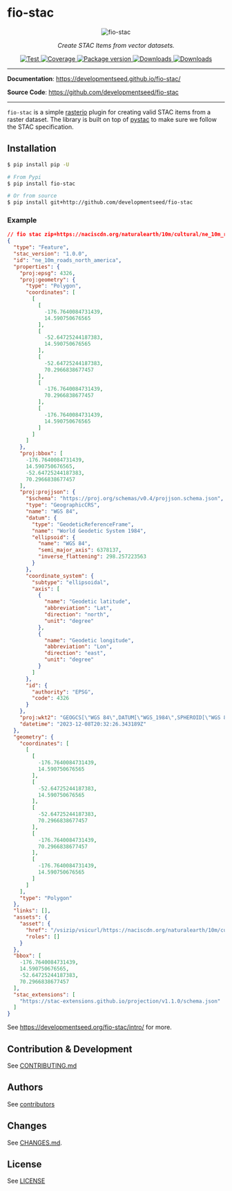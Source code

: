# fio-stac

<p align="center">
  <img src="https://user-images.githubusercontent.com/10407788/111794250-696da080-889c-11eb-9043-5bdc3aadb8bf.png" alt="fio-stac"></a>
</p>
<p align="center">
  <em>Create STAC Items from vector datasets.</em>
</p>
<p align="center">
  <a href="https://github.com/developmentseed/fio-stac/actions?query=workflow%3ACI" target="_blank">
      <img src="https://github.com/developmentseed/fio-stac/workflows/CI/badge.svg" alt="Test">
  </a>
  <a href="https://codecov.io/gh/developmentseed/fio-stac" target="_blank">
      <img src="https://codecov.io/gh/developmentseed/fio-stac/branch/main/graph/badge.svg" alt="Coverage">
  </a>
  <a href="https://pypi.org/project/fio-stac" target="_blank">
      <img src="https://img.shields.io/pypi/v/fio-stac?color=%2334D058&label=pypi%20package" alt="Package version">
  </a>
  <a href="https://pypistats.org/packages/fio-stac" target="_blank">
      <img src="https://img.shields.io/pypi/dm/fio-stac.svg" alt="Downloads">
  </a>
  <a href="https://github.com/developmentseed/fio-stac/blob/main/LICENSE" target="_blank">
      <img src="https://img.shields.io/github/license/developmentseed/fio-stac.svg" alt="Downloads">
  </a>
</p>

---

**Documentation**: <a href="https://developmentseed.github.io/fio-stac/" target="_blank">https://developmentseed.github.io/fio-stac/</a>

**Source Code**: <a href="https://github.com/developmentseed/fio-stac" target="_blank">https://github.com/developmentseed/fio-stac</a>

---

`fio-stac` is a simple [rasterio](https://github.com/mapbox/rasterio) plugin for creating valid STAC items from a raster dataset. The library is built on top of [pystac](https://github.com/stac-utils/pystac) to make sure we follow the STAC specification.

## Installation

```bash
$ pip install pip -U

# From Pypi
$ pip install fio-stac

# Or from source
$ pip install git+http://github.com/developmentseed/fio-stac
```

### Example

```json
// fio stac zip+https://naciscdn.org/naturalearth/10m/cultural/ne_10m_roads_north_america.zip | jq
{
  "type": "Feature",
  "stac_version": "1.0.0",
  "id": "ne_10m_roads_north_america",
  "properties": {
    "proj:epsg": 4326,
    "proj:geometry": {
      "type": "Polygon",
      "coordinates": [
        [
          [
            -176.7640084731439,
            14.590750676565
          ],
          [
            -52.64725244187383,
            14.590750676565
          ],
          [
            -52.64725244187383,
            70.2966838677457
          ],
          [
            -176.7640084731439,
            70.2966838677457
          ],
          [
            -176.7640084731439,
            14.590750676565
          ]
        ]
      ]
    },
    "proj:bbox": [
      -176.7640084731439,
      14.590750676565,
      -52.64725244187383,
      70.2966838677457
    ],
    "proj:projjson": {
      "$schema": "https://proj.org/schemas/v0.4/projjson.schema.json",
      "type": "GeographicCRS",
      "name": "WGS 84",
      "datum": {
        "type": "GeodeticReferenceFrame",
        "name": "World Geodetic System 1984",
        "ellipsoid": {
          "name": "WGS 84",
          "semi_major_axis": 6378137,
          "inverse_flattening": 298.257223563
        }
      },
      "coordinate_system": {
        "subtype": "ellipsoidal",
        "axis": [
          {
            "name": "Geodetic latitude",
            "abbreviation": "Lat",
            "direction": "north",
            "unit": "degree"
          },
          {
            "name": "Geodetic longitude",
            "abbreviation": "Lon",
            "direction": "east",
            "unit": "degree"
          }
        ]
      },
      "id": {
        "authority": "EPSG",
        "code": 4326
      }
    },
    "proj:wkt2": "GEOGCS[\"WGS 84\",DATUM[\"WGS_1984\",SPHEROID[\"WGS 84\",6378137,298.257223563,AUTHORITY[\"EPSG\",\"7030\"]],AUTHORITY[\"EPSG\",\"6326\"]],PRIMEM[\"Greenwich\",0,AUTHORITY[\"EPSG\",\"8901\"]],UNIT[\"degree\",0.0174532925199433,AUTHORITY[\"EPSG\",\"9122\"]],AXIS[\"Latitude\",NORTH],AXIS[\"Longitude\",EAST],AUTHORITY[\"EPSG\",\"4326\"]]",
    "datetime": "2023-12-08T20:32:26.343189Z"
  },
  "geometry": {
    "coordinates": [
      [
        [
          -176.7640084731439,
          14.590750676565
        ],
        [
          -52.64725244187383,
          14.590750676565
        ],
        [
          -52.64725244187383,
          70.2966838677457
        ],
        [
          -176.7640084731439,
          70.2966838677457
        ],
        [
          -176.7640084731439,
          14.590750676565
        ]
      ]
    ],
    "type": "Polygon"
  },
  "links": [],
  "assets": {
    "asset": {
      "href": "/vsizip/vsicurl/https://naciscdn.org/naturalearth/10m/cultural/ne_10m_roads_north_america.zip",
      "roles": []
    }
  },
  "bbox": [
    -176.7640084731439,
    14.590750676565,
    -52.64725244187383,
    70.2966838677457
  ],
  "stac_extensions": [
    "https://stac-extensions.github.io/projection/v1.1.0/schema.json"
  ]
}
```

See https://developmentseed.org/fio-stac/intro/ for more.

## Contribution & Development

See [CONTRIBUTING.md](https://github.com/developmentseed/fio-stac/blob/main/CONTRIBUTING.md)

## Authors

See [contributors](https://github.com/developmentseed/fio-stac/graphs/contributors)

## Changes

See [CHANGES.md](https://github.com/developmentseed/fio-stac/blob/main/CHANGES.md).

## License

See [LICENSE](https://github.com/developmentseed/fio-stac/blob/main/LICENSE)
